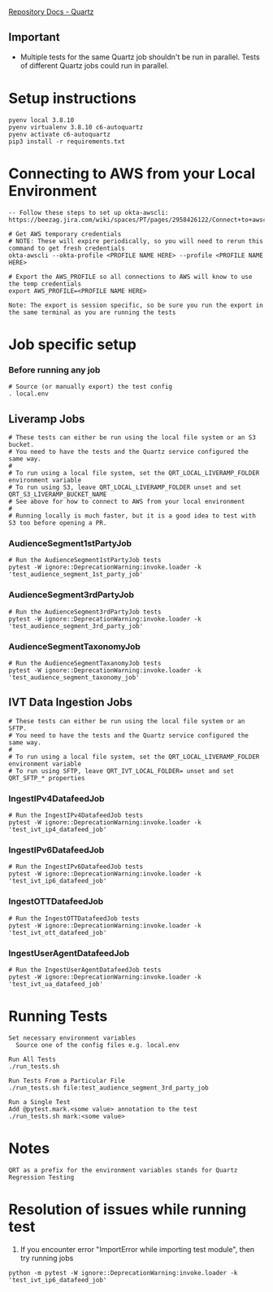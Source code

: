 [Repository Docs - Quartz](https://beezag.jira.com/l/cp/1Nh0Fdiq)

## Important
- Multiple tests for the same Quartz job shouldn't be run in parallel. Tests of different Quartz jobs could run in parallel.


# Setup instructions
```
pyenv local 3.8.10
pyenv virtualenv 3.8.10 c6-autoquartz
pyenv activate c6-autoquartz
pip3 install -r requirements.txt
```

# Connecting to AWS from your Local Environment
```
-- Follow these steps to set up okta-awscli:  https://beezag.jira.com/wiki/spaces/PT/pages/2958426122/Connect+to+awscli+using+okta

# Get AWS temporary credentials
# NOTE: These will expire periodically, so you will need to rerun this command to get fresh credentials
okta-awscli --okta-profile <PROFILE NAME HERE> --profile <PROFILE NAME HERE>

# Export the AWS_PROFILE so all connections to AWS will know to use the temp credentials
export AWS_PROFILE=<PROFILE NAME HERE>

Note: The export is session specific, so be sure you run the export in the same terminal as you are running the tests
```

# Job specific setup
### Before running any job
```
# Source (or manually export) the test config
. local.env
```
## Liveramp Jobs
```
# These tests can either be run using the local file system or an S3 bucket.
# You need to have the tests and the Quartz service configured the same way.
#
# To run using a local file system, set the QRT_LOCAL_LIVERAMP_FOLDER environment variable
# To run using S3, leave QRT_LOCAL_LIVERAMP_FOLDER unset and set QRT_S3_LIVERAMP_BUCKET_NAME
# See above for how to connect to AWS from your local environment
#
# Running locally is much faster, but it is a good idea to test with S3 too before opening a PR.
```

### AudienceSegment1stPartyJob

```
# Run the AudienceSegment1stPartyJob tests
pytest -W ignore::DeprecationWarning:invoke.loader -k 'test_audience_segment_1st_party_job'
```

### AudienceSegment3rdPartyJob
```
# Run the AudienceSegment3rdPartyJob tests
pytest -W ignore::DeprecationWarning:invoke.loader -k 'test_audience_segment_3rd_party_job'
```

### AudienceSegmentTaxonomyJob
```
# Run the AudienceSegmentTaxanomyJob tests
pytest -W ignore::DeprecationWarning:invoke.loader -k 'test_audience_segment_taxonomy_job'
```
## IVT Data Ingestion Jobs
```
# These tests can either be run using the local file system or an SFTP.
# You need to have the tests and the Quartz service configured the same way.
#
# To run using a local file system, set the QRT_LOCAL_LIVERAMP_FOLDER environment variable
# To run using SFTP, leave QRT_IVT_LOCAL_FOLDER= unset and set QRT_SFTP_* properties
```
### IngestIPv4DatafeedJob
```
# Run the IngestIPv4DatafeedJob tests
pytest -W ignore::DeprecationWarning:invoke.loader -k 'test_ivt_ip4_datafeed_job'
```

### IngestIPv6DatafeedJob
```
# Run the IngestIPv6DatafeedJob tests
pytest -W ignore::DeprecationWarning:invoke.loader -k 'test_ivt_ip6_datafeed_job'
```

### IngestOTTDatafeedJob
```
# Run the IngestOTTDatafeedJob tests
pytest -W ignore::DeprecationWarning:invoke.loader -k 'test_ivt_ott_datafeed_job'
```

### IngestUserAgentDatafeedJob
```
# Run the IngestUserAgentDatafeedJob tests
pytest -W ignore::DeprecationWarning:invoke.loader -k 'test_ivt_ua_datafeed_job'
```

# Running Tests
```
Set necessary environment variables
  Source one of the config files e.g. local.env

Run All Tests
./run_tests.sh

Run Tests From a Particular File
./run_tests.sh file:test_audience_segment_3rd_party_job

Run a Single Test
Add @pytest.mark.<some value> annotation to the test
./run_tests.sh mark:<some value>
```
# Notes
```
QRT as a prefix for the environment variables stands for Quartz Regression Testing
```
# Resolution of issues while running test
1. If you encounter error "ImportError while importing test module", then try running jobs
```
python -m pytest -W ignore::DeprecationWarning:invoke.loader -k 'test_ivt_ip6_datafeed_job'
```
